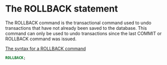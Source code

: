 # The ROLLBACK statement
The ROLLBACK command is the transactional command used to undo transactions that have not already been saved to the database. This command can only be used to undo transactions since the last COMMIT or ROLLBACK command was issued.

<u>The syntax for a ROLLBACK command</u>
```sql
ROLLBACK;
```

<u></u>